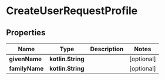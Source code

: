 
# CreateUserRequestProfile

## Properties
Name | Type | Description | Notes
------------ | ------------- | ------------- | -------------
**givenName** | **kotlin.String** |  |  [optional]
**familyName** | **kotlin.String** |  |  [optional]



